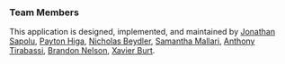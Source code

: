 ### Team Members

This application is designed, implemented, and maintained by [Jonathan Sapolu](https://jsapolu99.github.io/), [Payton Higa](https://github.com/PaytonHAH
), [Nicholas Beydler](https://github.com/beydlern), [Samantha Mallari](https://github.com/samallari), [Anthony Tirabassi](https://github.com/t-tirabassi), [Brandon Nelson](https://github.com/bksnelson), [Xavier Burt](https://github.com/XavierBurt
).
